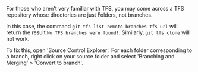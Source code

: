 For those who aren't very familiar with TFS, you may come across a TFS repository whose directories are just Folders, not branches.

In this case, the command `git tfs list-remote-branches tfs-url` will return the result `No TFS branches were found!`.  Similarly, `git tfs clone` will not work.

To fix this, open 'Source Control Explorer'. For each folder corresponding to a branch, right click on your source folder and select 'Branching and Merging' > 'Convert to branch'.